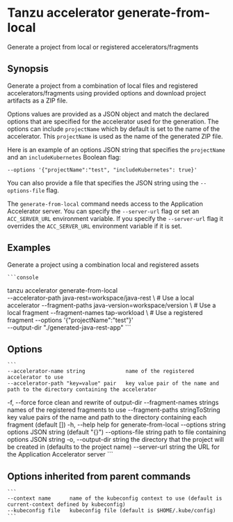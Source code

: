 # Tanzu accelerator generate-from-local

Generate a project from local or registered accelerators/fragments

## Synopsis

Generate a project from a combination of local files and registered accelerators/fragments using
provided options and download project artifacts as a ZIP file.

Options values are provided as a JSON object and match the declared options that are specified for
the accelerator used for the generation. The options can include `projectName` which by default is
set to the name of the accelerator. This `projectName` is used as the name of the generated ZIP
file.

Here is an example of an options JSON string that specifies the `projectName` and an
`includeKubernetes` Boolean flag:

    --options '{"projectName":"test", "includeKubernetes": true}'

You can also provide a file that specifies the JSON string using the `--options-file` flag.

The `generate-from-local` command needs access to the Application Accelerator server. You can
specify the `--server-url` flag or set an `ACC_SERVER_URL` environment variable. If you specify the
`--server-url` flag it overrides the `ACC_SERVER_URL` environment variable if it is set.

## Examples

Generate a project using a combination local and registered assets

    ```console
tanzu accelerator generate-from-local \
--accelerator-path java-rest=workspace/java-rest \ # Use a local accelerator
--fragment-paths java-version=workspace/version \ # Use a local fragment
--fragment-names tap-workload \ # Use a registered fragment
--options '{"projectName":"test"}' \
--output-dir "./generated-java-rest-app"
    ```

## Options

    ```
    --accelerator-name string             name of the registered accelerator to use
    --accelerator-path "key=value" pair   key value pair of the name and path to the directory containing the accelerator
-f, --force                               force clean and rewrite of output-dir
    --fragment-names strings              names of the registered fragments to use
    --fragment-paths stringToString       key value pairs of the name and path to the directory containing each fragment (default [])
-h, --help                                help for generate-from-local
    --options string                      options JSON string (default "{}")
    --options-file string                 path to file containing options JSON string
-o, --output-dir string                   the directory that the project will be created in (defaults to the project name)
    --server-url string                   the URL for the Application Accelerator server
    ```

## Options inherited from parent commands

    ```
    --context name      name of the kubeconfig context to use (default is current-context defined by kubeconfig)
    --kubeconfig file   kubeconfig file (default is $HOME/.kube/config)
    ```
